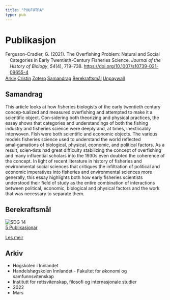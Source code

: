 ```yaml
---
title: "PUUFUTRA"
type: pub
---
```

<h1>Publikasjon</h1>
<article id="csl-bib-container-PUUFUTRA" class="csl-bib-container">
  <div class="csl-bib-body" style="line-height: 1.35; padding-left: 1em; text-indent:-1em;">
  <div class="csl-entry">Ferguson-Cradler, G. (2021). The Overfishing Problem: Natural and Social Categories in Early Twentieth-Century Fisheries Science. <i>Journal of the History of Biology</i>, <i>54</i>(4), 719&#x2013;738. <a href="https://doi.org/10.1007/s10739-021-09655-4">https://doi.org/10.1007/s10739-021-09655-4</a></div>
</div>
  <div class="csl-bib-buttons">
    <a href="#taxonomy-article-PUUFUTRA" class="csl-bib-button">Arkiv</a>
    <a href="https://app.cristin.no/results/show.jsf?id=2007300" alt="Cristin URL" class="csl-bib-button">Cristin</a>
    <a href="http://zotero.org/groups/5402882/items/PUUFUTRA" alt="Zotero URL" class="csl-bib-button">Zotero</a>
    <a href="#abstract-article-PUUFUTRA" class="csl-bib-button">Samandrag</a>
    <a href="#sdg-article-PUUFUTRA" class="csl-bib-button">Berekraftsmål</a>
    <a href="https://link.springer.com/content/pdf/10.1007/s10739-021-09655-4.pdf" class="csl-bib-button">Unpaywall</a>
  </div>
  <div id="csl-bib-meta-container-PUUFUTRA"></div>
</article>
<div id="csl-bib-meta-PUUFUTRA" class="csl-bib-meta">
  <article id="abstract-article-PUUFUTRA" class="abstract-article">
    <h1>Samandrag</h1>
    This article looks at how fisheries biologists of the early twentieth century concep‑tualized and measured overfishing and attempted to make it a scientific object. Con‑sidering both theorizing and physical practices, the essay shows that categories and understandings of both the fishing industry and fisheries science were deeply and, at times, inextricably interwoven. Fish were both scientific and economic objects. The various models fisheries science used to understand the world reflected amal‑gamations of biological, physical, economic, and political factors. As a result, scien‑tists had great difficulty stabilizing the concept of overfishing and many influential scholars into the 1930s even doubted the coherence of the concept. In light of recent literature in history of fisheries and environmental social sciences that critiques the infiltration of political and economic imperatives into fisheries and environmental sciences more generally, this essay highlights both how early fisheries scientists understood their field of study as the entire combination of interactions between political, economic, biological and physical factors and the work that was necessary to separate them.
  </article>
  <article id="sdg-article-PUUFUTRA" class="sdg-article">
    <h1>Berekraftsmål</h1>
    <div class="sdg-container"><div id="sdg14" class="sdg"> <img src="{{< params subfolder >}}images/sdg/sdg14_no.png" class="image" alt="SDG 14"> <div class="sdg-overlay"> <a href="{{< params subfolder >}}no/archive/?sdg=14#archive" class="sdg-publication-count"><span>5</span> Publikasjonar</a> <p><a href="NA" class="sdg-read-more">Les meir</a></p> </div> </div></div>
  </article>
  <article id="taxonomy-article-PUUFUTRA" class="taxonomy-article">
    <h1>Arkiv</h1>
    <ul>
      <li>Høgskolen i Innlandet</li>
      <li>Handelshøgskolen Innlandet - Fakultet for økonomi og samfunnsvitenskap</li>
      <li>Institutt for rettsvitenskap, filosofi og internasjonale studier</li>
      <li>2022</li>
      <li>Mars</li>
    </ul>
  </article>
</div>
